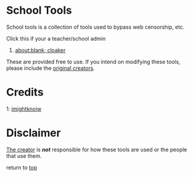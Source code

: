 # School Tools
School tools is a collection of tools used to bypass web censorship, etc.

<a onclick="javascript:alert('fuck off!')">Click this if your a teacher/school admin</a>

<ol>
  <li><a name="1" href="https://sonofa.netlify.app/">about:blank; cloaker</a></li>
</ol>


These are provided free to use.
If you intend on modifying these tools, please include the [original creators][2].

# Credits

1: [imightknoiw][1]
# Disclaimer

[The creator][1] is ___not___ responsible for how these tools are used or the people that use them.

return to [top](#school-tools)

[1]:https://github.com/imightknoiw
[2]:#credits
